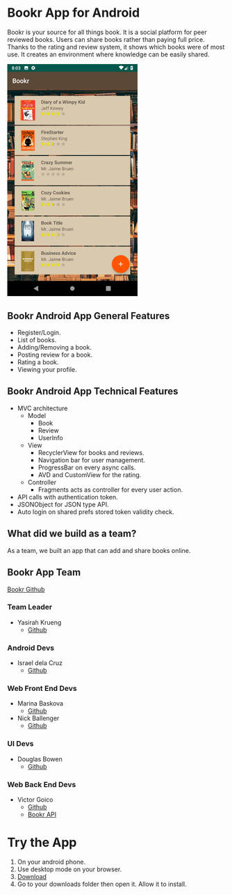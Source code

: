 # Bookr App for Android
Bookr is your source for all things book. It is a social platform for peer reviewed books. Users can share books rather than paying full price. Thanks to the rating and review system, it shows which books were of most use. It creates an environment where knowledge can be easily shared.

<img src=https://github.com/lambda-bookr/build_bookr_AN/blob/master/book_list.png width="300">

## Bookr Android App General Features
* Register/Login.
* List of books.
* Adding/Removing a book.
* Posting review for a book.
* Rating a book.
* Viewing your profile.
## Bookr Android App Technical Features
* MVC architecture
    * Model
        * Book
        * Review
        * UserInfo
    * View
        * RecyclerView for books and reviews.
        * Navigation bar for user management.
        * ProgressBar on every async calls.
        * AVD and CustomView for the rating.
    * Controller
        * Fragments acts as controller for every user action.
* API calls with authentication token.
* JSONObject for JSON type API.
* Auto login on shared prefs stored token validity check.

## What did we build as a team?
As a team, we built an app that can add and share books online.

## Bookr App Team
[Bookr Github](https://github.com/lambda-bookr)
### Team Leader
* Yasirah Krueng
    * [Github](https://github.com/ykrueng)
### Android Devs
* Israel dela Cruz
    * [Github](https://github.com/kurochin143)
### Web Front End Devs
* Marina Baskova
    * [Github](https://github.com/MarinaBaskova)
* Nick Ballenger
    * [Github](https://github.com/Nick-Ballenger)
### UI Devs
* Douglas Bowen
    * [Github](https://github.com/notdb)
### Web Back End Devs
* Victor Goico
    * [Github](https://github.com/VictorGoic0)
    * [Bookr API](https://github.com/lambda-bookr/build-bookr-BE)

# Try the App
1. On your android phone.
2. Use desktop mode on your browser.
2. [Download](https://github.com/lambda-bookr/build_bookr_AN/blob/master/Bookr.apk)
3. Go to your downloads folder then open it. Allow it to install.